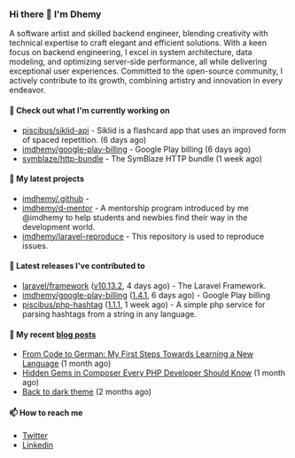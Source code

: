 ### Hi there 👋 I'm Dhemy

A software artist and skilled backend engineer, blending creativity with technical expertise to craft elegant and efficient solutions. With a keen focus on backend engineering, I excel in system architecture, data modeling, and optimizing server-side performance, all while delivering exceptional user experiences. Committed to the open-source community, I actively contribute to its growth, combining artistry and innovation in every endeavor.

#### 👷 Check out what I'm currently working on

- [piscibus/siklid-api](https://github.com/piscibus/siklid-api) - Siklid is a flashcard app that uses an improved form of spaced repetition.  (6 days ago)
- [imdhemy/google-play-billing](https://github.com/imdhemy/google-play-billing) - Google Play billing (6 days ago)
- [symblaze/http-bundle](https://github.com/symblaze/http-bundle) - The SymBlaze HTTP bundle (1 week ago)

#### 🌱 My latest projects

- [imdhemy/.github](https://github.com/imdhemy/.github) - 
- [imdhemy/d-mentor](https://github.com/imdhemy/d-mentor) - A mentorship program introduced by me @imdhemy to help students and newbies find their way in the development world.
- [imdhemy/laravel-reproduce](https://github.com/imdhemy/laravel-reproduce) - This repository is used to reproduce issues.

#### 🔭 Latest releases I've contributed to

- [laravel/framework](https://github.com/laravel/framework) ([v10.13.2](https://github.com/laravel/framework/releases/tag/v10.13.2), 4 days ago) - The Laravel Framework.
- [imdhemy/google-play-billing](https://github.com/imdhemy/google-play-billing) ([1.4.1](https://github.com/imdhemy/google-play-billing/releases/tag/1.4.1), 6 days ago) - Google Play billing
- [piscibus/php-hashtag](https://github.com/piscibus/php-hashtag) ([1.1.1](https://github.com/piscibus/php-hashtag/releases/tag/1.1.1), 1 week ago) - A simple php service for parsing hashtags from a string in any language.

#### 📜 My recent [blog posts](https://imdhemy.com/)

- [From Code to German: My First Steps Towards Learning a New Language](https://imdhemy.com/blog/germany/from-code-to-german.html) (1 month ago)
- [Hidden Gems in Composer Every PHP Developer Should Know](https://imdhemy.com/blog/php/hidden-gems-in-composer.html) (1 month ago)
- [Back to dark theme](https://imdhemy.com/blog/generic/back-to-dark-theme.html) (2 months ago)

#### 📫 How to reach me

- [Twitter](https://twitter.com/imdhemy)
- [Linkedin](https://linkedin.com/in/imdhemy)
